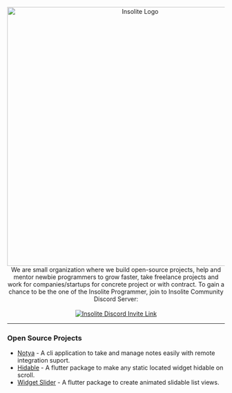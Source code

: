 <p align="center">
 <img width="600" src="https://user-images.githubusercontent.com/59066341/194412864-285cdc51-8ed8-43ce-87c6-64c2c8fd0f82.png" alt="Insolite Logo">
<br>
We are small organization where we build open-source projects, help and mentor newbie programmers to grow faster, take freelance projects and work for companies/startups for concrete project or with contract.
To gain a chance to be the one of the Insolite Programmer, join to Insolite Community Discord Server:  
  <br> <br>
   <a href="https://discord.gg/CtStkzrHV3">
    <img src="https://img.shields.io/discord/914899238415130714?color=blue&label=Insolite Community&logo=discord" alt="Insolite Discord Invite Link" /> 
   </a>   
</p>

---

### Open Source Projects

- [Notya](https://github.com/insolite-dev/notya) - A cli application to take and manage notes easily with remote integration suport.
- [Hidable](https://github.com/insolite-dev/hidable) - A flutter package to make any static located widget hidable on scroll.
- [Widget Slider](https://github.com/insolite-dev/widget_slider) - A flutter package to create animated slidable list views.
